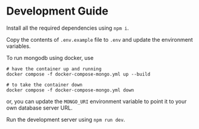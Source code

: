 # Development Guide

Install all the required dependencies using `npm i`.

Copy the contents of `.env.example` file to `.env` and update the environment variables.

To run mongodb using docker, use

```shell
# have the container up and running
docker compose -f docker-compose-mongo.yml up --build

# to take the container down
docker compose -f docker-compose-mongo.yml down
```

or, you can update the `MONGO_URI` environment variable to point it to your own database server URL.

Run the development server using `npm run dev`.
